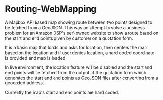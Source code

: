 # Routing-WebMapping
A Mapbox API based map showing route between two points designed to be fetched from a GeoJSON. This was an attempt to solve a business problem for an Amazon DSP's self-owned website to show a route based on the start and end points given by customer on a quotation form.

It is a basic map that loads and asks for location, then centers the map based on the location and if user denies location, a hard coded coordinate is provided and map is loaded.

In live environment, the location feature will be disabled and the start and end points will be fetched from the output of the quotation form which generates the start and end points as GeoJSON files after converting from a geocoded address.

Currently the map's start and end points are hard coded.

